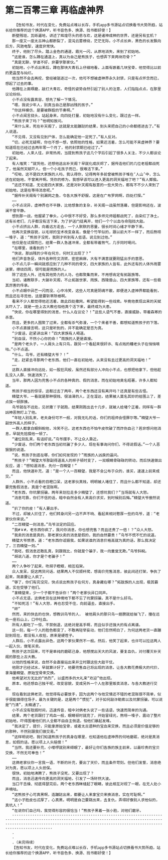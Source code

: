 # 第二百零三章 再临虚神界
        【告知书友，时代在变化，免费站点难以长存，手机app多书源站点切换看书大势所趋，站长给你推荐的这个换源APP，听书音色多、换源、找书都好使！】
       断壁残垣，瓦砾遍地，讲述了辉煌尽头的悲与欢，这是诸神成神的世界，还是另有玄机？
       那一座又一座太古神山都断裂了，混沌云雾缭绕，茫茫无际。小不点长奔，黑色的长发飘向后方，风驰电掣，速度非常快。
       终于，他到了尽头，踏上金色的通道，霞光一闪，从原地消失，来到了初始地。
       “这是谁，怎么蹲在通道上，真以为自己是熊孩子，也想弄下来两块符骨？”
       “真是无聊，学谁不好，非要学那家伙。”
       初始地，小不点出来后，蹲在那块大青石上仔细地看，上面有嵌着几块宝骨，他觉得比以前的更晶莹与灿烂。
       他当然不会去再挖，曾经被驱逐过一次，他可不想被虚神界永久封禁，只是有点怀念而已，想起了过去的事。
       他蹲在上面琢磨，敲打大青石，奇怪的姿势自然引起了别人的注意，人们指指点点，在那里议论纷纷。
       小不点没有露真容，想先了解一下情况。
       “喂，我说少年人，别真当自己是那凶残的孩子。”
       “你这样模仿，是要被群殴的节奏啊。”
       小不点闻言挠头，站起身来，向四处打量，初始地没有什么变化，跟过去一样。
       “熊孩子来了吗？”他明知故问。
       “来什么来，死在补天阁了，这就是太能蹦跶的结果，到头来把自己的小命都搭进去了。”有人说道。
       “不见得，又没有见到尸体，怎么能确定他一定死了。”有人反对。
       “切，必死无疑啊，你也不想一想，依照他的性格，如果还活着，怎么可能不来虚神界？要知道现在已经过去两年零一个月了，他的封禁期已经过了。”
       初始地，人来人往，非常热闹，当提到熊孩子这几个字后引起了很多人关注，不少人都谈论了起来。
       有人嗤笑：“就凭他，还想他逃出补天阁？早就化成灰烬了，据传连他们的几位老祖都战死了，他虽然天赋吓人，但一个小毛孩子而已，很难活下来。”
       “哎呦，这不是四大家族的人吗，我认得你，记得两年多前曾被熊孩子堆在‘人山’中，怎么还在初始地，不曾离开啊。凭你的修为，我想早该可以进入更高的洞天福地了吧？”有人揶揄。
       “这还不知道，无论是四大家族，还是对补天阁有敌意的一些大势力，都有不不少人来到了初始地，这是在等待消息呢。”
       “据传补天阁有个别漏网之鱼，令各大族不舒服，这是在广布罗网啊，四处打探。”
       ……
       小不点诧异，虚神界也不平静，比他想象的复杂，补天阁一战虽然落幕，但是影响还在，波澜不曾平静。
       想到那一战，他握紧了拳头，心中很不不好受，那么多师兄师姐都战死了，血染红了净土。还有长老们，几乎都没有活下来，为了护送门徒离开，他们一个个以血与命阻挡大敌。
       小不点挤出人群，向着远方走去，一个人默默的思量，很长时间心绪才平静下来。
       他再次变换容貌，以毛球的宝术改变身高，像是个竹竿似的，跟以前大不一样了，而后熬唠一嗓子，道：“熊孩子没死，我刚才听到有人低语，说见到过他。”
       他仅是在试探而已，结果一群人急速冲来，全都有带着煞气，几乎同时喝问。
       “在哪里，谁看到的？”
       “快说，那凶残的少年在何方，何时又出现了？”
       他们声音急促，体外各种符文流转，密密麻麻，大有不满意就要刚猛出手的意思。
       小不点几乎一瞬间就感应到了几种不同的骨文，四大家族的人皆有，此外还有的人体外雨雾迷蒙，缭绕四周，很可能是雨族的人。
       除了这些人外，还有其他势力的人马，也都聚集而来，不用想肯定有拓跋族等。
       当初，诸教联手，大破补天阁，不止拓跋世家、雨族、西陵兽山、四大家族等，还有一些极其厉害的传承。
       小不点眼中异芒一闪而没，心中冷笑，这些人可真是阴魂不散，即便进入虚神界都能看到，而且还在寻觅他，这是要斩草除根啊。
       看来不少人都觉得他还活着，故此四处撒网，希望能得到一些线索。毕竟他表现出来的天赋太吓人了，就是一些上古大教也怕他真个活下来，最终成为大患。
       “快说，你在哪里得到的消息，什么人在议论？！”这些人语气不善，直接威胁，带着森寒的杀意。
       而且，更多的人围聚了过来，全都有杀气弥漫，一个个来者不善，都想知道熊孩子的下落。
       小不点直接言明，这只是听到的，并不能确定是否为真。
       “少废话，赶紧讲出来！”四大家族有人喝道。
       “别自误，不然小心你的命！”雨族的人更是直接。
       “是两个老头子，一人肩头上有只鸟，跟另一个看起来很奸诈、有点贱的糟老头子在悄悄嘀咕。”小不点道。
       “什么，鸟爷，还有精璧大爷？！”
       “走，赶紧去寻那两个老东西，他们一直在初始地，从来没有去过更高的洞天福地！”
       ……
       这群人直接冲向远处，如一股狂风般，虽然还有部分人冲向小不点，也想把他拿下，但他趁乱没入人群，快速消失了。
       当年，那两人因为兜售小不点的各种真的、假的消息，而在初始地臭名昭著，许多人都知道。
       熊孩子相当的惊讶，这都过去了两年，两个老东西还没有离开吗？还真是有些古怪。
       精璧大爷，一看就是那种很贱、很油滑的人，正在溜达，结果被人莫名其妙的给围上了，差点挨一顿胖揍。
       鸟爷就在不远处，见状撒丫子就跑，结果刚跑出去十几步，就被人给堵个正着，同样有一群凶神恶煞盯上了他。
       “年轻人别乱来，老夫身份可不一般，对我无礼的话，你们的祖师会怪罪尔等。”精璧大爷一副世外高人的样子。
       一群人都拿白眼斜睨他，冷笑不已，这老东西也不怕牛皮吹破了而炸伤自己？若非想问他消息，早就先拾掇他一顿了。
       “诸位别乱来，有话好说。”鸟爷摆手，不让众人靠近。
       “少废话，你们两个老东西当初坑骗了多少人，现在有事询问你们，不得说假话。”一个人恶狠狠的说道。
       “说，熊孩子到底在哪，你们如何发现的？”雨族的人凶戾的逼问。
       “熊孩子？”精璧大爷那副得道高人的样子顿时变了，一双眼睛骨碌碌的转动，而后快速做出反应，道：“想知道消息，先付一百精璧！”
       而且，他快速补充，道：“是一个人一百精璧，我是不会公布于众的，谁买，速速上前来成交。”
       人群外，小不点看的目瞪口呆，这老家伙真贱，明明被人堵住了，而且什么都不知道，却还要兜售假消息，真是个老混账啊。
       “老东西，你坑蒙拐骗，两年来划拉走多少精璧了，还想坑我们？”当场就有人大怒。
       “消息可靠，你们不信的话，暗中自然会有人来高价求买，到时候别后悔。”精璧大爷傲然说道。
       “扒了你的皮！”有人要出手。
       不过，却被人拦住了，他们转身问另一边不声不响、看起来相对憨厚一些的鸟爷，道：“老家伙你来说。”
       “二百精璧一则消息。”鸟爷淡定的回应。
       “我#￥#，老东西你疯了，我问你消息，你也想兜售？而且还贵了一倍！？”众人大怒。
       “我卖的消息是真的，那老家伙卖的消息是假的，我的自然要贵！”鸟爷不慌不忙的说道。
       精璧大爷愤懑，道：“老东西你诋毁我，如果说谁的消息价格高就为真的话，那么我决定了，三百精璧一则。”
       “我呸，假消息还敢乱真，别跟我比，你就是个骗子，我一向童叟无欺。”鸟爷斜睨。
       “胡说八道，你才是个老骗子！”
       ……
       两个人争吵了起来，吹胡子瞪眼，相互掐架。
       众人发呆，捉这两货问话，结果两人不仅顺杆爬，想高价兜售消息，彼此间还打架，争执了起来，简直要让人疯了。
       “够了，你们有完没完，快点说出熊孩子在何方，真身藏在哪？”拓跋族的人出现，极其霸道，实在受够了他们。
       “拿精璧来，少一个子都不告诉你！”两个老家伙异口同声。
       小不点无语，这俩老货在这种境地下都不忘了坑蒙拐骗，真不是什么好鸟。
       “不知死活！”有人大怒，再也忍受不住，向前逼去，直接出手。
       “砰”
       然而，来的快去的也快，想教训鸟爷的人， 被他肩头的那只鸟一翅膀就给抽飞了，撞在远处一座石山上，口中吐血。
       所有人都吃了一惊，不禁倒退，这绝对是高手啊，而且似乎还强大的有点离谱。
       这一刻，每一个人的脸色都变了，不敢再轻举妄动，他们忽然明白了，为何这两老货一直蹦跶到现在，都没有人收拾，原来是硬茬子。
       人群后，小不点露出异色，这两个家伙果然不一般。然后，他笑了起来，也许可以拉这两人一起入伙，做笔买卖。
       熊孩子这次回来，可不是单纯的磨砺己身，他想搅出天大的风波，要复血仇，对付覆灭补天阁的那些上古大教。
       以他的性格来说，自然不会直接站出来并立时跟这些大敌干仗。
       他刚才已经试水，早就算计好了，他要兜售自己将出现的消息，让各大教花费极大的代价，拿海量精璧、原始宝骨来交换。
       他希望对方无比的“热烈”，以盛而多的大礼来“欢迎”他出现。
       原本，他还想自己独干呢，改变容貌，变成另外一个人在那里贩卖消息，与各大教进行交易。
       现在看到这俩老货，他觉得有必要放手，因为这两个与他交情还不错的老混账很不简单，似乎很能镇得住场子，最为关键的是，这是两个“惯犯”，对于如何敲诈勒索以及坑蒙拐骗，可以说是“门清”，太精通了。
       小不点没有耽搁时间，迅速传音，暗中对俩老头说了一些话语，快速而简单的沟通。
       结果，两个老货跟打了鸡血一般，眼睛顿时就亮了，开始冒绿光，熬唠一嗓子，震动了整片初始地，吓得围堵他们的人全都不由自主倒退，怕他们暴起发难。
       “我决定了，提价，只能拿原始宝骨，或者太古遗种的宝血来交换，而且必须是价值足够的的那种，不然别跟我们做交易。”
       “这样明说吧，我们知道熊孩子的真身在哪里，也知道他在虚神界的何地磨砺，绝对是真消息，如假的话，愿以项上人头赔偿！”
       “当然，我还要补充，小喽啰就别来碍眼了，最好让你们各族的族主前来，以最珍贵的宝贝交换，不然无可奉告！”
       ……
       这俩老家伙你一言我一语，不断的补充，要出了天价，而且条件苛刻。但他们发誓，消息绝对为真，愿以项上人头担保。
       很快，初始地沸腾了，熊孩子没死，又要出现了？
       而且，消息迅速传向更高的洞天福地，引发了一场轩然大波。
       当口干舌燥、彻底得瑟完后，两个老东西眯缝起了眼睛，彼此相互对视了一眼，在无人处小声嘀咕。
       “这熊孩子心可真黑啊，连蹦跶出来，都要让人来拿宝贝来换消息，实在可耻啊。”
       “这小子脸皮也忒厚了，心真黑，明明是自己要跳出来，去复仇，弄得好像别人求他似的，真坑人！”
       “在说你们自己吗，我觉得形容的很恰当！”熊孩子黑着一张小脸，对他们磨牙。
       ------------------------------------------------------------------------------------------------------------------------------------------------------------------------------------------------------------------------------------
       .
       .
       .（未完待续）
       【告知书友，时代在变化，免费站点难以长存，手机app多书源站点切换看书大势所趋，站长给你推荐的这个换源APP，听书音色多、换源、找书都好使！】